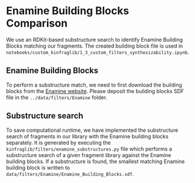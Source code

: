 # Enamine Building Blocks Comparison
We use an RDKit-based substructure search to identify Enamine Building Blocks matching our fragments. 
The created building block file is used in 
`notebooks/custom_kinfraglib/1_3_custom_filters_synthesizability.ipynb`. 

## Enamine Building Blocks
To perform a substructure match, we need to first download the building blocks from the [Enamine website](https://enamine.net/building-blocks/building-blocks-catalog). Please deposit the building blocks SDF file in the `../data/filters/Enamine` folder. 


## Substructure search 
To save computational runtime, we have implemented the substructure search of fragments in our library with the Enamine building blocks separately.
It is generated by executing the `kinfraglib/filters/enamine_substructures.py` file which performs a substructure search of a given fragment library against the Enamine building blocks. If a substructure is found, the smallest matching Enamine building block is written to `data/filters/Enamine/Enamine_Building_Blocks.sdf`.  
